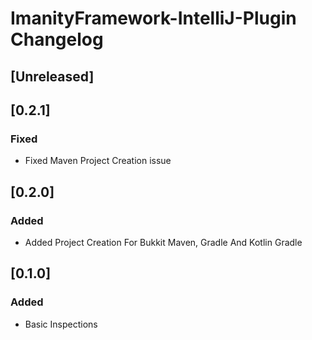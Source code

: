 <!-- Keep a Changelog guide -> https://keepachangelog.com -->

# ImanityFramework-IntelliJ-Plugin Changelog

## [Unreleased]

## [0.2.1]
### Fixed
- Fixed Maven Project Creation issue

## [0.2.0]
### Added
- Added Project Creation For Bukkit Maven, Gradle And Kotlin Gradle

## [0.1.0]
### Added
- Basic Inspections
